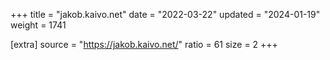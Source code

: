 +++
title = "jakob.kaivo.net"
date = "2022-03-22"
updated = "2024-01-19"
weight = 1741

[extra]
source = "https://jakob.kaivo.net/"
ratio = 61
size = 2
+++
